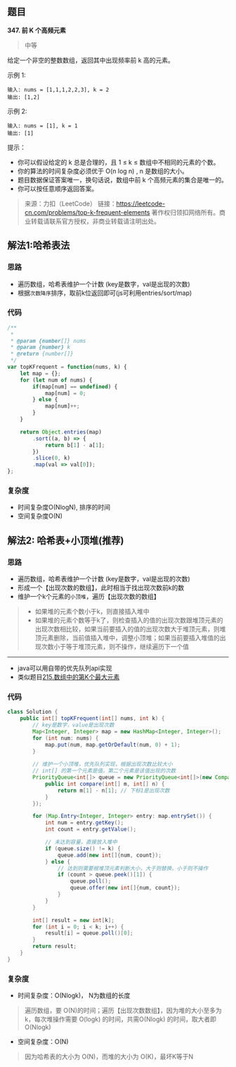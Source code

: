 ## 题目
**347. 前 K 个高频元素**
>中等

给定一个非空的整数数组，返回其中出现频率前 k 高的元素。

示例 1:
```
输入: nums = [1,1,1,2,2,3], k = 2
输出: [1,2]
```
示例 2:
```
输入: nums = [1], k = 1
输出: [1]
```

提示：
* 你可以假设给定的 k 总是合理的，且 1 ≤ k ≤ 数组中不相同的元素的个数。
* 你的算法的时间复杂度必须优于 O(n log n) , n 是数组的大小。
* 题目数据保证答案唯一，换句话说，数组中前 k 个高频元素的集合是唯一的。
* 你可以按任意顺序返回答案。

>来源：力扣（LeetCode）
链接：https://leetcode-cn.com/problems/top-k-frequent-elements
著作权归领扣网络所有。商业转载请联系官方授权，非商业转载请注明出处。

## 解法1:哈希表法
### 思路
* 遍历数组，哈希表维护一个计数 (key是数字，val是出现的次数)
* 根据`次数降序`排序，取前k位返回即可(js可利用entries/sort/map)

### 代码
```javascript
/**
 * 
 * @param {number[]} nums
 * @param {number} k
 * @return {number[]}
 */
var topKFrequent = function(nums, k) {
    let map = {};
    for (let num of nums) {
        if(map[num] == undefined) {
            map[num] = 0;
        } else {
            map[num]++;
        }
    }

    return Object.entries(map)
        .sort((a, b) => {
            return b[1] - a[1];
        })
        .slice(0, k)
        .map(val => val[0]);
};
```
### 复杂度
* 时间复杂度O(NlogN), 排序的时间
* 空间复杂度O(N)


## 解法2: 哈希表+小顶堆(推荐)
### 思路
* 遍历数组，哈希表维护一个计数 (key是数字，val是出现的次数)
* 形成一个【出现次数的数组】，此时相当于找出现次数前k的数
* 维护一个k个元素的`小顶堆`，遍历【出现次数的数组】
>* 如果堆的元素个数小于k，则直接插入堆中
>* 如果堆的元素个数等于k了，则检查插入的值的出现次数跟堆顶元素的出现次数相比较，如果当前要插入的值的出现次数大于堆顶元素，则堆顶元素删除，当前值插入堆中，调整小顶堆；如果当前要插入堆值的出现次数小于等于堆顶元素，则不操作，继续遍历下一个值

---

* java可以用自带的优先队列api实现
* 类似题目[215.数组中的第K个最大元素](https://leetcode-cn.com/problems/kth-largest-element-in-an-array/)

### 代码
```java
class Solution {
    public int[] topKFrequent(int[] nums, int k) {
        // key是数字，value是出现次数
        Map<Integer, Integer> map = new HashMap<Integer, Integer>();
        for (int num: nums) {
            map.put(num, map.getOrDefault(num, 0) + 1);
        }
        
        // 维护一个小顶堆，优先队列实现，根据出现次数比较大小
        // int[] 的第一个元素是值，第二个元素是该值出现的次数
        PriorityQueue<int[]> queue = new PriorityQueue<int[]>(new Comparator<int[]>() {
            public int compare(int[] m, int[] n) {
                return m[1] - n[1]; // 下标1是出现次数
            }
        });

        for (Map.Entry<Integer, Integer> entry: map.entrySet()) {
            int num = entry.getKey();
            int count = entry.getValue();

            // 未达到容量，直接放入堆中
            if (queue.size() != k) {
                queue.add(new int[]{num, count});
            } else {
                // 达到则需要根堆顶元素判断大小，大于则替换，小于则不操作
                if (count > queue.peek()[1]) {
                    queue.poll();
                    queue.offer(new int[]{num, count});
                }
            }
        }

        int[] result = new int[k];
        for (int i = 0; i < k; i++) {
            result[i] = queue.poll()[0];
        }
        return result;
    }
}
```
### 复杂度
* 时间复杂度：O(Nlogk)， N为数组的长度
> 遍历数组，要 O(N)的时间；遍历【出现次数数组】，因为堆的大小至多为 k，每次堆操作需要 O(logk) 的时间，共需O(Nlogk) 的时间，取大者即O(Nlogk)

* 空间复杂度：O(N)
>因为哈希表的大小为 O(N)，而堆的大小为 O(K)，最坏K等于N

